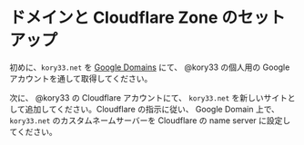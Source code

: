 # ドメインと Cloudflare Zone のセットアップ

初めに、`kory33.net` を [Google Domains](https://domains.google.com/) にて、 @kory33 の個人用の Google アカウントを通して取得してください。

次に、 @kory33 の Cloudflare アカウントにて、 `kory33.net` を新しいサイトとして追加してください。Cloudflare の指示に従い、 Google Domain 上で、 `kory33.net` のカスタムネームサーバーを Cloudflare の name server に設定してください。
